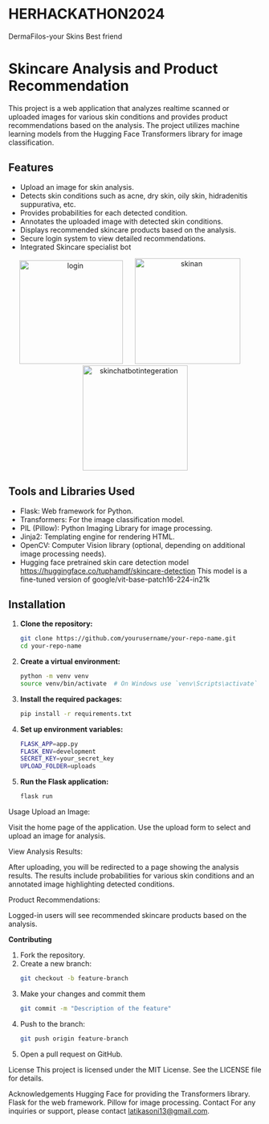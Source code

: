 # HERHACKATHON2024
DermaFilos-your Skins Best friend

# Skincare Analysis and Product Recommendation

This project is a web application that analyzes realtime scanned or uploaded images for various skin conditions and provides product recommendations based on the analysis. The project utilizes machine learning models from the Hugging Face Transformers library for image classification.

## Features

- Upload an image for skin analysis.
- Detects skin conditions such as acne, dry skin, oily skin, hidradenitis suppurativa, etc.
- Provides probabilities for each detected condition.
- Annotates the uploaded image with detected skin conditions.
- Displays recommended skincare products based on the analysis.
- Secure login system to view detailed recommendations.
- Integrated Skincare specialist bot

<p align="center">
<img width="206" alt="login" src="https://github.com/latika123/herhackathon2024/assets/5699249/67229300-e242-4066-9822-239e48c80059">
&nbsp;&nbsp;&nbsp;&nbsp;
<img width="210" alt="skinan" src="https://github.com/latika123/herhackathon2024/assets/5699249/014d538d-e7a3-4b9f-9234-bef18f494596">
&nbsp;&nbsp;&nbsp;&nbsp;
<img width="209" alt="skinchatbotintegeration" src="https://github.com/latika123/herhackathon2024/assets/5699249/c19738a7-8122-4c37-911d-f6e1889bab70">
</p>

## Tools and Libraries Used

- Flask: Web framework for Python.
- Transformers: For the image classification model.
- PIL (Pillow): Python Imaging Library for image processing.
- Jinja2: Templating engine for rendering HTML.
- OpenCV: Computer Vision library (optional, depending on additional image processing needs).
- Hugging face pretrained skin care detection model https://huggingface.co/tuphamdf/skincare-detection
  This model is a fine-tuned version of google/vit-base-patch16-224-in21k

## Installation

1. **Clone the repository:**
   ```bash
   git clone https://github.com/yourusername/your-repo-name.git
   cd your-repo-name
   
2. **Create a virtual environment:**
   ```bash  
   python -m venv venv
   source venv/bin/activate  # On Windows use `venv\Scripts\activate`

3. **Install the required packages:**
   ```bash
   pip install -r requirements.txt

4. **Set up environment variables:**
   ```bash
   FLASK_APP=app.py
   FLASK_ENV=development
   SECRET_KEY=your_secret_key
   UPLOAD_FOLDER=uploads

6. **Run the Flask application:**
   ```bash
   flask run

Usage
Upload an Image:

Visit the home page of the application.
Use the upload form to select and upload an image for analysis.

View Analysis Results:

After uploading, you will be redirected to a page showing the analysis results.
The results include probabilities for various skin conditions and an annotated image highlighting detected conditions.

Product Recommendations:

Logged-in users will see recommended skincare products based on the analysis.

**Contributing**
1. Fork the repository.
2. Create a new branch:
   ```bash
   git checkout -b feature-branch

3. Make your changes and commit them
   ```bash
   git commit -m "Description of the feature"

4. Push to the branch:
   ```bash
   git push origin feature-branch

5. Open a pull request on GitHub.

License
This project is licensed under the MIT License. See the LICENSE file for details.

Acknowledgements
Hugging Face for providing the Transformers library.
Flask for the web framework.
Pillow for image processing.
Contact
For any inquiries or support, please contact latikasoni13@gmail.com.









